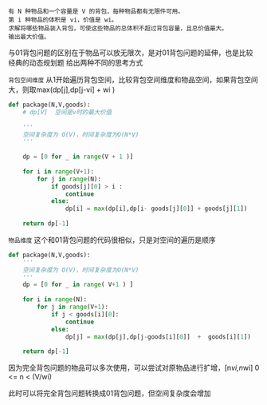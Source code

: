     有 N 种物品和一个容量是 V 的背包，每种物品都有无限件可用。
    第 i 种物品的体积是 vi，价值是 wi。
    求解将哪些物品装入背包，可使这些物品的总体积不超过背包容量，且总价值最大。
    输出最大价值。
    
    
与01背包问题的区别在于物品可以放无限次，是对01背包问题的延伸，也是比较经典的动态规划题
给出两种不同的思考方式

`背包空间维度`
从1开始遍历背包空间，比较背包空间维度和物品空间，如果背包空间大，则取max(dp[j],dp[j-vi] + wi )

``` python
def package(N,V,goods):
    # dp[V]  空间是v时的最大价值
    
    '''
    空间复杂度为 O(V)，时间复杂度为O(N*V)
    '''
    
    dp = [0 for _ in range(V + 1 )]
    
    for i in range(V+1):
        for j in range(N):
            if goods[j][0] > i :
                continue 
            else:
                dp[i] = max(dp[i],dp[i- goods[j][0]] + goods[j][1])
                
    return dp[-1]
```

`物品维度`
这个和01背包问题的代码很相似，只是对空间的遍历是顺序
```python
def package(N,V,goods):
    '''
    空间复杂度为 O(V)，时间复杂度为O(N*V)
    '''
    dp = [0 for _ in range( V+1 ) ]
    
    for i in range(N):
        for j in range(V+1):
            if j < goods[i][0]:
                continue 
            else:
                dp[j] = max(dp[j],dp[j-goods[i][0]]  +  goods[i][1])
                
    return dp[-1]
```


因为完全背包问题的物品可以多次使用，可以尝试对原物品进行扩增，[n*vi,n*wi] 0 <= n < (V/wi)

此时可以将完全背包问题转换成01背包问题，但空间复杂度会增加


